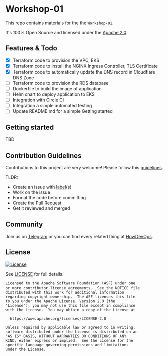 # Workshop-01

This repo contains materials for the the `Workshop-01`.

It's 100% Open Source and licensed under the [Apache 2.0](LICENSE).

## Features & Todo

- [x] Terraform code to provision the VPC, EKS
- [x] Terraform code to install the NGINX Ingress Controller, TLS Certificate
- [x] Terraform code to automatically update the DNS record in Cloudflare DNS Zone
- [ ] Terraform code to provision the RDS database
- [ ] Dockerfile to build the image of application
- [ ] Helm chart to deploy application to EKS
- [ ] Integration with Circle CI
- [ ] Integration a simple automated testing
- [ ] Update README.md for a simple Getting started

## Getting started

TBD

## Contribution Guidelines

Contributions to this project are very welcome! Please follow this [guidelines](CONTRIBUTING.md).

TLDR:
* Create an issue with [label(s)](https://docs.github.com/en/github/managing-your-work-on-github/applying-labels-to-issues-and-pull-requests)
* Work on the issue
* Format the code before committing
* Create the Pull Request
* Get it reviewed and merged

## Community

Join us on [Telegram](https://t.me/howdevops) or you can find every related thing at [HowDevOps](https://howdevops.com).

## License

[![License](https://img.shields.io/badge/License-Apache%202.0-blue.svg)](https://opensource.org/licenses/Apache-2.0)

See [LICENSE](LICENSE) for full details.

```text
Licensed to the Apache Software Foundation (ASF) under one
or more contributor license agreements.  See the NOTICE file
distributed with this work for additional information
regarding copyright ownership.  The ASF licenses this file
to you under the Apache License, Version 2.0 (the
"License"); you may not use this file except in compliance
with the License.  You may obtain a copy of the License at

  https://www.apache.org/licenses/LICENSE-2.0

Unless required by applicable law or agreed to in writing,
software distributed under the License is distributed on an
"AS IS" BASIS, WITHOUT WARRANTIES OR CONDITIONS OF ANY
KIND, either express or implied.  See the License for the
specific language governing permissions and limitations
under the License.
```